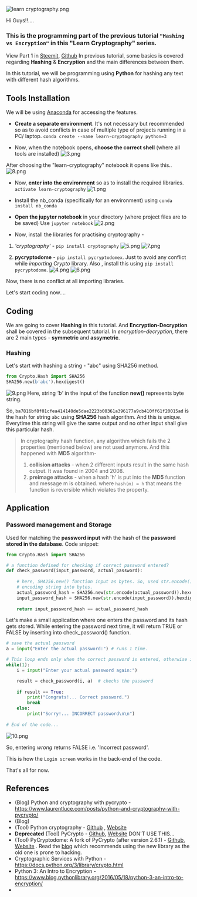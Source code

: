 ![learn cryptography.png](https://res.cloudinary.com/hpiynhbhq/image/upload/v1514338762/m5ifbwspszd0v2ggzvkg.png)

Hi Guys!!....

### This is the programming part of the previous tutorial ```"Hashing vs Encryption"``` in this **"Learn Cryptography"** series.

View Part 1 in [Steemit](https://steemit.com/utopian-io/@abhi3700/learn-cryptography-1-hashing-vs-encryption), [Github](https://github.com/abhi3700/My_Learning_Cryptography-Concepts/blob/master/Basics/1_Hashing_vs_Encryption.md)
In previous tutorial, some basics is covered regarding **Hashing** & **Encryption** and the main differences between them.

In this tutorial, we will be programming using **Python** for hashing any text with different hash algorithms.

## Tools Installation
We will be using [Anaconda](https://anaconda.org/) for accessing the features.
* **Create a separate environment**. It's not necessary but recommended so as to avoid conflicts in case of multiple type of projects running in a PC/ laptop.
```conda create --name learn-cryptography python=3```

* Now, when the notebook opens, **choose the correct shell** (where all tools are installed)
![3.png](https://res.cloudinary.com/hpiynhbhq/image/upload/v1514440688/cqqyfg8xnwpl6t6yppcx.png)

After choosing the "learn-cryptography" notebook it opens like this..
![8.png](https://res.cloudinary.com/hpiynhbhq/image/upload/v1514446363/sjbgykftpford828e6px.png)

* Now, **enter into the environment** so as to install the required libraries.
```activate learn-cryptography```
![1.png](https://res.cloudinary.com/hpiynhbhq/image/upload/v1514340029/pbehpltggcklkrwqw7kn.png)

* Install the nb_conda (specifically for an environment) using 
```conda install nb_conda```

* **Open the jupyter notebook** in your directory (where project files are to be saved)
Use ```jupyter notebook```
![2.png](https://res.cloudinary.com/hpiynhbhq/image/upload/v1514440641/dhavtbakldc99rosrfwf.png)


* Now, install the libraries for practising cryptography - 
1. *'cryptography'* - ```pip install cryptography```
![5.png](https://res.cloudinary.com/hpiynhbhq/image/upload/v1514445842/n5kupoexrgzl0b36ecq9.png)
![7.png](https://res.cloudinary.com/hpiynhbhq/image/upload/v1514446120/iytvf3f0bbzohtjhaswj.png)

2. **pycryptodome** - ```pip install pycryptodomex```. Just to avoid any conflict while *importing Crypto* library. Also , install this using ```pip install pycryptodome```.
![4.png](https://res.cloudinary.com/hpiynhbhq/image/upload/v1514445814/i0xn5r9umgbnsstgevsw.png)
![6.png](https://res.cloudinary.com/hpiynhbhq/image/upload/v1514445977/xxpntxjaqrfhxqrbf9nq.png)

Now, there is no conflict at all importing libraries. 

Let's start coding now....

## Coding
We are going to cover **Hashing** in this tutorial. And **Encryption-Decryption** shall be covered in the subsequent tutorial. In *encryption-decryption*, there are 2 main types - **symmetric** and **assymetric**. 

### Hashing
Let's start with hashing a string - "abc" using SHA256 method.
```python
from Crypto.Hash import SHA256
SHA256.new(b'abc').hexdigest()
```
![9.png](https://res.cloudinary.com/hpiynhbhq/image/upload/v1514449997/n3dacts9uqm4wieswsnu.png)
Here, string *'b'* in the input of the function **new()** represents byte string.

So, ```ba7816bf8f01cfea414140de5dae2223b00361a396177a9cb410ff61f20015ad``` is the hash for string ```abc``` using **SHA256** hash algorithm. And this is unique. Everytime this string will give the same output and no other input shall give this particular hash.

> In cryptography hash function,  any algorithm which fails the 2 properties (mentioned below) are not used anymore. And this happened with **MD5** algorithm-
> 1. **collision attacks** -  when 2 different inputs result in the same hash output. It was found in 2004 and 2008.
> 2. **preimage attacks** - when a hash 'h' is put into the **MD5** function and message m is obtained. where ```hash(m) = h``` that means the function is reversible which violates the property.

## Application
### Password management and Storage
Used for matching the **password input** with the hash of the **password stored in the database**.
Code snippet:
```python
from Crypto.Hash import SHA256

# a function defined for checking if correct password entered?
def check_password(input_password, actual_password):
    
    # here, SHA256.new() function input as bytes. So, used str.encode() function for 
    # encoding string into bytes.
    actual_password_hash = SHA256.new(str.encode(actual_password)).hexdigest() # hash of actual password
    input_password_hash = SHA256.new(str.encode(input_password)).hexdigest() # hash of input password
    
    return input_password_hash == actual_password_hash
```
Let's make a small application where one enters the password and its hash gets stored.
While entering the password next time, it will return TRUE or FALSE by inserting into
check_password() function.
```python
# save the actual password
a = input("Enter the actual password:") # runs 1 time.

# This loop ends only when the correct password is entered, otherwise it continues.
while(1):
    i = input("Enter your actual password again:")

    result = check_password(i, a)  # checks the password
    
    if result == True:
        print("Congrats!... Correct password.")
        break
    else:
        print("Sorry!... INCORRECT password\n\n")
    
# End of the code...
```
![10.png](https://res.cloudinary.com/hpiynhbhq/image/upload/v1514467424/febgnmjmokydf8v0onqr.png)

So, entering *wrong* returns FALSE i.e. 'Incorrect password'.

This is how the ```Login screen``` works in the back-end of the code.

That's all for now.

## References
* (Blog) Python and cryptography with pycrypto - https://www.laurentluce.com/posts/python-and-cryptography-with-pycrypto/
* (Blog) 
* (Tool) Python cryptography - [Github](https://github.com/pyca/cryptography) , [Website](https://cryptography.io/en/latest/)
* **Deprecated** (Tool) PyCrypto - [Github](https://github.com/dlitz/pycrypto), [Website](https://www.dlitz.net/software/pycrypto/) DON'T USE THIS...
* (Tool) PyCryptodome: A fork of PyCrypto (after version 2.6.1) - [Github](https://github.com/Legrandin/pycryptodome), [Website](https://pycryptodome.readthedocs.io/en/latest/) . Read the [blog](https://blog.sqreen.io/stop-using-pycrypto-use-pycryptodome/) which recommends using the new library as the old one is prone to hacking.
* Cryptographic Services with Python - https://docs.python.org/3/library/crypto.html
* Python 3: An Intro to Encryption - https://www.blog.pythonlibrary.org/2016/05/18/python-3-an-intro-to-encryption/
* 



